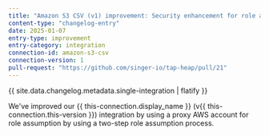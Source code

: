 ```yaml
---
title: "Amazon S3 CSV (v1) improvement: Security enhancement for role assumption"
content-type: "changelog-entry"
date: 2025-01-07
entry-type: improvement
entry-category: integration
connection-id: amazon-s3-csv
connection-version: 1 
pull-request: "https://github.com/singer-io/tap-heap/pull/21"
---
```

{{ site.data.changelog.metadata.single-integration | flatify }}

We've improved our {{ this-connection.display_name }} (v{{ this-connection.this-version }}) integration by using a proxy AWS account for role assumption by using a two-step role assumption process.